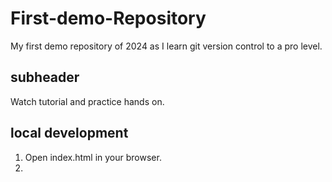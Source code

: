 # First-demo-Repository
My first demo repository of 2024 as I learn git version control to a pro level.

## subheader

Watch tutorial and practice hands on.

## local development 

1. Open index.html in your browser.
2. 